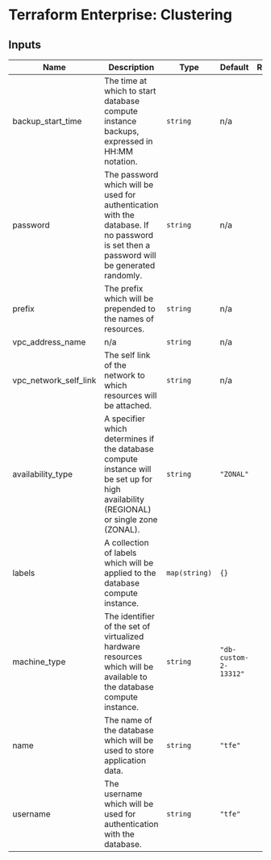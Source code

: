 # Terraform Enterprise: Clustering

## Inputs

| Name | Description | Type | Default | Required |
|------|-------------|------|---------|:-----:|
| backup\_start\_time | The time at which to start database compute instance backups, expressed in HH:MM notation. | `string` | n/a | yes |
| password | The password which will be used for authentication with the database. If no password is set then a password will be generated randomly. | `string` | n/a | yes |
| prefix | The prefix which will be prepended to the names of resources. | `string` | n/a | yes |
| vpc\_address\_name | n/a | `string` | n/a | yes |
| vpc\_network\_self\_link | The self link of the network to which resources will be attached. | `string` | n/a | yes |
| availability\_type | A specifier which determines if the database compute instance will be set up for high availability (REGIONAL) or single zone (ZONAL). | `string` | `"ZONAL"` | no |
| labels | A collection of labels which will be applied to the database compute instance. | `map(string)` | `{}` | no |
| machine\_type | The identifier of the set of virtualized hardware resources which will be available to the database compute instance. | `string` | `"db-custom-2-13312"` | no |
| name | The name of the database which will be used to store application data. | `string` | `"tfe"` | no |
| username | The username which will be used for authentication with the database. | `string` | `"tfe"` | no |

